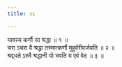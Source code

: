 ```yaml
---
title: ३६

---
```

यावस्य कर्णौ सा श्रद्धा ॥ १ ॥  
चरा ऽचरा वै श्रद्धा तस्मात्कर्णौ मुहुर्वरीवर्जयति ॥ २ ॥  
श्रद्द्धते ऽस्मै श्रद्धानी यो भवति य एवं वेद ॥ ३ ॥  